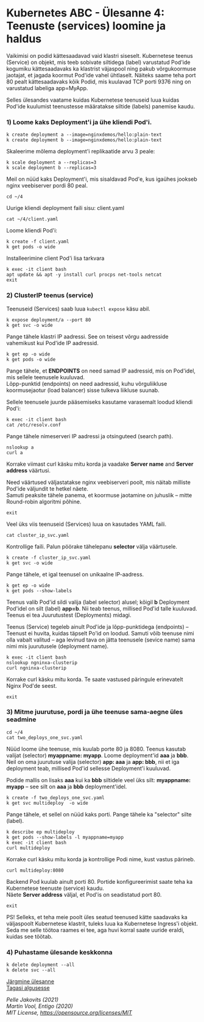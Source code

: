 # Kubernetes ABC - Ülesanne 4: Teenuste (services) loomine ja haldus

Vaikimisi on podid kättesaadavad vaid klastri siseselt. Kubernetese teenus (Service) on objekt, mis teeb sobivate siltidega (label) varustatud Pod'ide kogumiku kättesaadavaks ka klastrist väjaspool ning pakub võrgukoormuse jaotajat, et jagada koormut Pod'ide vahel ühtlaselt. Näiteks saame teha port 80 pealt kättesaadavaks kõik Podid, mis kuulavad TCP porti 9376 ning on varustatud labeliga app=MyApp. 

Selles ülesandes vaatame kuidas Kubernetese teenuseid luua kuidas Pod'ide kuulumist teenustesse määratakse siltide (labels) panemise kaudu.  

### 1) Loome kaks Deployment'i ja ühe kliendi Pod'i.

```
k create deployment a --image=nginxdemos/hello:plain-text
k create deployment b --image=nginxdemos/hello:plain-text
```

Skaleerime mõlema deployment'i replikaatide arvu 3 peale: 

```
k scale deployment a --replicas=3
k scale deployment b --replicas=3
```

Meil on nüüd kaks Deployment'i, mis sisaldavad Pod'e, kus igaühes jookseb nginx veebiserver pordi 80 peal. 

```
cd ~/4
```

Uurige kliendi deployment faili sisu: client.yaml

```
cat ~/4/client.yaml
```

Loome kliendi Pod'i: 

```
k create -f client.yaml
k get pods -o wide
```

Installeerimine client Pod'i lisa tarkvara

```
k exec -it client bash 
apt update && apt -y install curl procps net-tools netcat
exit
```


### 2) ClusterIP teenus (service)

Teenuseid (Services) saab luua ```kubectl expose``` käsu abil. 

```
k expose deployment/a --port 80
k get svc -o wide
```

Pange tähele klastri IP aadressi. See on teisest võrgu aadresside vahemikust kui Pod'ide IP aadressid.

```
k get ep -o wide
k get pods -o wide
```

Pange tähele, et **ENDPOINTS** on need samad IP aadressid, mis on Pod'idel, mis sellele teenusele kuuluvad.  
Lõpp-punktid (endpoints) on need aadressid, kuhu võrguliikluse koormusejaotur (load balancer) sisse tulkeva liikluse suunab. 

Sellele teenusele juurde pääsemiseks kasutame varasemalt loodud kliendi Pod'i:

```
k exec -it client bash 
cat /etc/resolv.conf
```

Pange tähele nimeserveri IP aadressi ja otsinguteed (search path).

```
nslookup a
curl a
```


Korrake viimast curl käsku mitu korda ja vaadake  **Server name** and **Server address** väärtusi.

Need väärtused väljastatakse nginx veebiserveri poolt, mis näitab milliste Pod'ide väljundit te hetkel näete.  
Samuti peaksite tähele panema, et koormuse jaotamine on juhuslik – mitte Round-robin algoritmi põhine.


```
exit
```

Veel üks viis teenuseid (Services) luua on kasutades YAML faili.

```
cat cluster_ip_svc.yaml
```

Kontrollige faili. Palun pöörake tähelepanu **selector** välja väärtusele. 

```
k create -f cluster_ip_svc.yaml
k get svc -o wide
```

Pange tähele, et igal teenusel on unikaalne IP-aadress.

```
k get ep -o wide
k get pods --show-labels
```

Teenus valib Pod'id sildi valija (label selector) alusel; kõigil **b** Deployment Pod'idel on silt (label) **app=b**. 
Nii teab teenus, millised Pod'id talle kuuluvad. Teenus ei tea Juurutustest (Deployments) midagi.

Teenus (Service) tegeleb ainult Pod'ide ja lõpp-punktidega (endpoints) – Teenust ei huvita, kuidas täpselt Po'id on loodud. 
Samuti võib teenuse nimi olla vabalt valitud – aga levinud tava on jätta teenusele (sevice name) sama nimi mis juurutusele (deployment name). 


```
k exec -it client bash
nslookup ngninxa-clusterip
curl ngninxa-clusterip
```

Korrake curl käsku mitu korda. 
Te saate vastused päringule erinevatelt Nginx Pod'de seest. 

```
exit
```

### 3) Mitme juurutuse, pordi ja ühe teenuse sama-aegne üles seadmine 

```
cd ~/4
cat two_deploys_one_svc.yaml
```

Nüüd loome ühe teenuse, mis kuulab porte 80 ja 8080. Teenus kasutab valijat (selector) **myappname: myapp**. 
Loome deployment'id **aaa** ja **bbb**. Neil on oma juurutuse valija (selector) **app: aaa** ja **app: bbb**, nii et iga deployment teab, millised Pod'id sellesse Deployment'i kuuluvad.

Podide mallis on lisaks **aaa** kui ka **bbb** siltidele veel üks silt: **myappname: myapp** – see silt on **aaa** ja **bbb** deployment'idel.


```
k create -f two_deploys_one_svc.yaml
k get svc multideploy  -o wide
```

Pange tähele, et sellel on nüüd kaks porti. Pange tähele ka "selector" silte (label).

```
k describe ep multideploy
k get pods --show-labels -l myappname=myapp
k exec -it client bash
curl multideploy
```

Korrake curl käsku mitu korda ja kontrollige Podi nime, kust vastus pärineb.

```
curl multideploy:8080
```

Backend Pod kuulab ainult porti 80. Portide konfigureerimist saate teha ka Kubernetese teenuste (service) kaudu. <br/>
Näete **Server address** väljal, et Pod'is on seadistatud port 80.


```
exit
```

PS! Selleks, et teha meie poolt üles seatud teenused kätte saadavaks ka väljaspoolt Kubernetese klastrit, tuleks luua ka Kubernetese Ingress'i objekt. Seda me selle töötoa raames ei tee, aga huvi korral saate uuride eraldi, kuidas see töötab.  


### 4) Puhastame ülesande keskkonna

```
k delete deployment --all
k delete svc --all
```

[Järgmine ülesanne](/abc_est/5/readme.md)  
[Tagasi algusesse](/abc_est/readme.md)  

*Pelle Jakovits (2021)*  
*Martin Vool, Entigo (2020)*  
*MIT License, https://opensource.org/licenses/MIT*  
